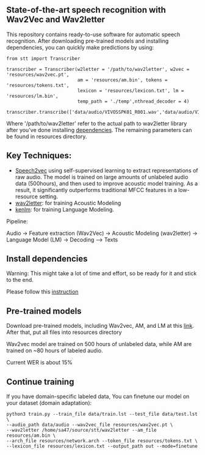 ## State-of-the-art speech recognition with Wav2Vec and Wav2letter
This repository contains ready-to-use software for automatic speech recognition. After downloading pre-trained models and installing dependencies, you can quickly make predictions by using:

```
from stt import Transcriber

transcriber = Transcriber(w2letter = '/path/to/wav2letter', w2vec = 'resources/wav2vec.pt', 
                          am = 'resources/am.bin', tokens = 'resources/tokens.txt', 
                          lexicon = 'resources/lexicon.txt', lm = 'resources/lm.bin',
                          temp_path = './temp',nthread_decoder = 4)

transcriber.transcribe(['data/audio/VIVOSSPK01_R001.wav','data/audio/VIVOSSPK01_R002.wav'])
```
Where '/path/to/wav2letter' refer to the actual path to wav2letter library after you've done installing [dependencies](https://github.com/mailong25/vietnamese-speech-recognition/blob/master/dependencies.md). The remaining parameters can be found in resources directory.


## Key Techniques:
 - [Speech2vec](https://arxiv.org/abs/1904.05862) using self-supervised learning to extract representations of raw audio. The model is trained on large amounts of unlabeled audio data (500hours), and then used to improve acoustic model training. As a result, it significantly outperforms traditional MFCC features in a low-resource setting.
 - [wav2letter](https://arxiv.org/pdf/1609.03193.pdf): for training Acoustic Modeling
 - [kenlm](https://github.com/kpu/kenlm): for training Language Modeling.

Pipeline:

Audio -> Feature extraction (Wav2Vec) -> Acoustic Modeling (wav2letter) -> Language Model (LM) -> Decoding --> Texts


## Install dependencies
Warning: This might take a lot of time and effort, so be ready for it and stick to the end.

Please follow this [instruction](https://github.com/mailong25/vietnamese-speech-recognition/blob/master/dependencies.md)


## Pre-trained models
Download pre-trained models, including Wav2vec, AM, and LM at this [link](https://drive.google.com/file/d/1q7ReoRT9yeDxVm8Xj521n-c-bIhgcBwU/view?usp=sharing). After that, put all files into resources directory

Wav2vec model are trained on 500 hours of unlabeled data, while AM are trained on ~80 hours of labeled audio.

Current WER is about 15%

## Continue training
If you have domain-specific labeled data, You can finetune our model on your dataset (domain adaptation):
```
python3 train.py --train_file data/train.lst --test_file data/test.lst \
--audio_path data/audio --wav2vec_file resources/wav2vec.pt \
--wav2letter /home/sa47/source/stt/wav2letter --am_file resources/am.bin \
--arch_file resources/network.arch --token_file resources/tokens.txt \
--lexicon_file resources/lexicon.txt --output_path out --mode=finetune
```
